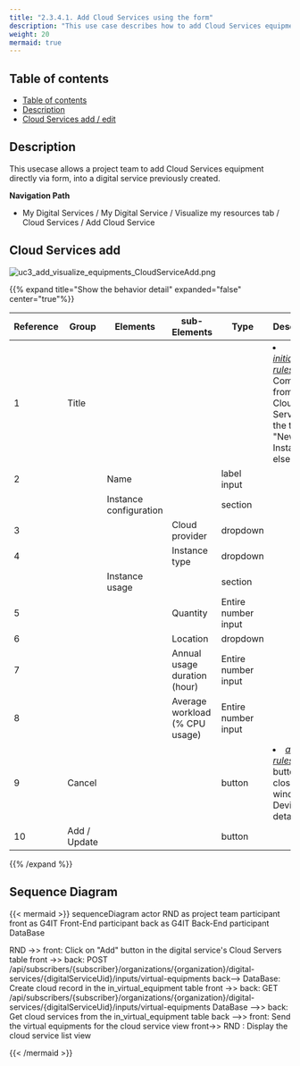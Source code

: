 ```yaml
---
title: "2.3.4.1. Add Cloud Services using the form"
description: "This use case describes how to add Cloud Services equipments to a digital service using a form"
weight: 20
mermaid: true
---
```


## Table of contents

-   [Table of contents](#table-of-contents)
-   [Description](#description)
-   [Cloud Services add / edit](#cloud-services-add--edit)

## Description

This usecase allows a project team to add Cloud Services equipment directly via form, into a digital service previously created.

**Navigation Path**

-   My Digital Services / My Digital Service / Visualize my resources tab / Cloud Services / Add Cloud Service

## Cloud Services add

![uc3_add_visualize_equipments_CloudServiceAdd.png](../../../images/uc3_add_visualize_equipments_CloudServiceAdd.png)


{{% expand title="Show the behavior detail" expanded="false" center="true"%}}

| Reference | Group        | Elements               | sub-Elements                   | Type                | Description                                                                                                       |
| --------- | ------------ | ---------------------- | ------------------------------ | ------------------- | ----------------------------------------------------------------------------------------------------------------- |
| 1         | Title        |                        |                                |                     | <li><u>_initialization rules_</u>: Coming from "Add Cloud Service", the title is "New Cloud Instance" else "xxx". |
| 2         |              | Name                   |                                | label input         |                                                                                                                   |
|           |              | Instance configuration |                                | section             |                                                                                                                   |
| 3         |              |                        | Cloud provider                 | dropdown            |                                                                                                                   |
| 4         |              |                        | Instance type                  | dropdown            |                                                                                                                   |
|           |              | Instance usage         |                                | section             |                                                                                                                   |
| 5         |              |                        | Quantity                       | Entire number input |                                                                                                                   |
| 6         |              |                        | Location                       | dropdown            |                                                                                                                   |
| 7         |              |                        | Annual usage duration (hour)   | Entire number input |                                                                                                                   |
| 8         |              |                        | Average workload (% CPU usage) | Entire number input |                                                                                                                   |
| 9         | Cancel       |                        |                                | button              | <li><u>_action rules_</u>: That button close the window Device details.<br>                                       |
| 10        | Add / Update |                        |                                | button              |                                                                                                                   |

{{% /expand %}}

## Sequence Diagram

{{< mermaid >}}
sequenceDiagram
actor RND as project team
participant front as G4IT Front-End
participant back as G4IT Back-End
participant DataBase

RND ->> front: Click on "Add" button in the digital service's Cloud Servers table
front ->> back: POST /api/subscribers/{subscriber}/organizations/{organization}/digital-services/{digitalServiceUid}/inputs/virtual-equipments
back--> DataBase: Create cloud record in the in_virtual_equipment table
front ->> back: GET /api/subscribers/{subscriber}/organizations/{organization}/digital-services/{digitalServiceUid}/inputs/virtual-equipments
DataBase -->> back: Get cloud services from the in_virtual_equipment table
back -->> front: Send the virtual equipments for the cloud service view
front->> RND : Display the cloud service list view

{{< /mermaid >}}
